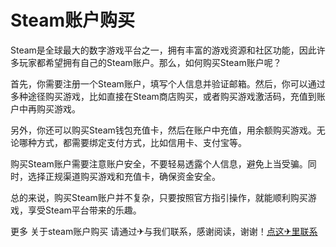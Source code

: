 # Steam账户购买

Steam是全球最大的数字游戏平台之一，拥有丰富的游戏资源和社区功能，因此许多玩家都希望拥有自己的Steam账户。那么，如何购买Steam账户呢？

首先，你需要注册一个Steam账户，填写个人信息并验证邮箱。然后，你可以通过多种途径购买游戏，比如直接在Steam商店购买，或者购买游戏激活码，充值到账户中再购买游戏。

另外，你还可以购买Steam钱包充值卡，然后在账户中充值，用余额购买游戏。无论哪种方式，都需要绑定支付方式，比如信用卡、支付宝等。

购买Steam账户需要注意账户安全，不要轻易透露个人信息，避免上当受骗。同时，选择正规渠道购买游戏和充值卡，确保资金安全。

总的来说，购买Steam账户并不复杂，只要按照官方指引操作，就能顺利购买游戏，享受Steam平台带来的乐趣。

更多 关于steam账户购买 请通过✈与我们联系，感谢阅读，谢谢！[点这✈里联系](https://ss.k02.cc)
